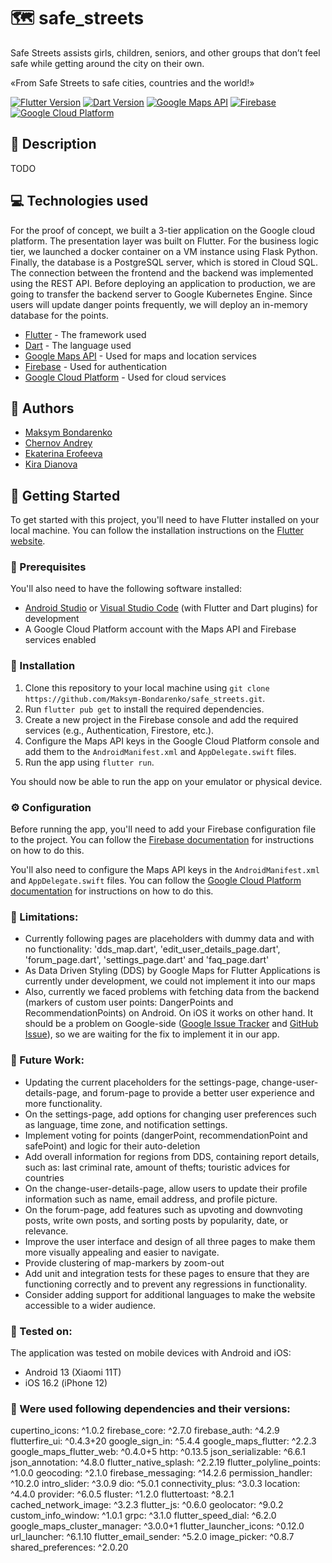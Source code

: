 # 🗺️ safe_streets

Safe Streets assists girls, children, seniors, and other groups that don’t feel safe while getting around the city on their own.

«From Safe Streets to safe cities, countries and the world!»

[![Flutter Version](https://img.shields.io/badge/flutter-2.5-blue)](https://flutter.dev/)
[![Dart Version](https://img.shields.io/badge/dart-2.14.4-blue)](https://dart.dev/)
[![Google Maps API](https://img.shields.io/badge/google%20maps-API-red)](https://cloud.google.com/maps-platform/)
[![Firebase](https://img.shields.io/badge/firebase-8.6.0-orange)](https://firebase.google.com/)
[![Google Cloud Platform](https://img.shields.io/badge/google%20cloud-platform-blue)](https://cloud.google.com/)

## 📝 Description

TODO

## 💻 Technologies used

For the proof of concept, we built a 3-tier application on the Google cloud platform. The presentation layer was built on Flutter. For the business logic tier, we launched a docker container on a VM instance using Flask Python. Finally, the database is a PostgreSQL server, which is stored in Cloud SQL. The connection between the frontend and the backend was implemented using the REST API.
Before deploying an application to production, we are going to transfer the backend server to Google Kubernetes Engine. Since users will update danger points frequently, we will deploy an in-memory database for the points.

* [Flutter](https://flutter.dev/) - The framework used
* [Dart](https://dart.dev/) - The language used
* [Google Maps API](https://cloud.google.com/maps-platform/) - Used for maps and location services
* [Firebase](https://firebase.google.com/) - Used for authentication
* [Google Cloud Platform](https://cloud.google.com/) - Used for cloud services

## 👥 Authors
* [Maksym Bondarenko](https://github.com/Maksym-Bondarenko)
* [Chernov Andrey](https://github.com/ChernovAndrey)
* [Ekaterina Erofeeva](https://github.com/ekaterina-erofeeva)
* [Kira Dianova](https://github.com/keira-d)

## 🚀 Getting Started

To get started with this project, you'll need to have Flutter installed on your local machine. You can follow the installation instructions on the [Flutter website](https://flutter.dev/docs/get-started/install).

### 🦾 Prerequisites

You'll also need to have the following software installed:

- [Android Studio](https://developer.android.com/studio) or [Visual Studio Code](https://code.visualstudio.com/) (with Flutter and Dart plugins) for development
- A Google Cloud Platform account with the Maps API and Firebase services enabled

### 🦿 Installation

1. Clone this repository to your local machine using `git clone https://github.com/Maksym-Bondarenko/safe_streets.git`.
2. Run `flutter pub get` to install the required dependencies.
3. Create a new project in the Firebase console and add the required services (e.g., Authentication, Firestore, etc.).
4. Configure the Maps API keys in the Google Cloud Platform console and add them to the `AndroidManifest.xml` and `AppDelegate.swift` files.
5. Run the app using `flutter run`.

You should now be able to run the app on your emulator or physical device.

### ⚙ Configuration

Before running the app, you'll need to add your Firebase configuration file to the project. You can follow the [Firebase documentation](https://firebase.google.com/docs/flutter/setup#add-config-file) for instructions on how to do this.

You'll also need to configure the Maps API keys in the `AndroidManifest.xml` and `AppDelegate.swift` files. You can follow the [Google Cloud Platform documentation](https://developers.google.com/maps/gmp-get-started/api-key) for instructions on how to do this.

### 🚫 Limitations:

* Currently following pages are placeholders with dummy data and with no functionality: 'dds_map.dart', 'edit_user_details_page.dart', 'forum_page.dart', 'settings_page.dart' and 'faq_page.dart'
* As Data Driven Styling (DDS) by Google Maps for Flutter Applications is currently under development, we could not implement it into our maps
* Also, currently we faced problems with fetching data from the backend (markers of custom user points: DangerPoints and RecommendationPoints) on Android. On iOS it works on other hand. It should be a problem on Google-side ([Google Issue Tracker](https://issuetracker.google.com/issues/228091313?pli=1) and [GitHub Issue](https://github.com/flutter/flutter/issues/109115)), so we are waiting for the fix to implement it in our app.

### 🔮 Future Work:

* Updating the current placeholders for the settings-page, change-user-details-page, and forum-page to provide a better user experience and more functionality.
* On the settings-page, add options for changing user preferences such as language, time zone, and notification settings.
* Implement voting for points (dangerPoint, recommendationPoint and safePoint) and logic for their auto-deletion
* Add overall information for regions from DDS, containing report details, such as: last criminal rate, amount of thefts; touristic advices for countries
* On the change-user-details-page, allow users to update their profile information such as name, email address, and profile picture.
* On the forum-page, add features such as upvoting and downvoting posts, write own posts, and sorting posts by popularity, date, or relevance.
* Improve the user interface and design of all three pages to make them more visually appealing and easier to navigate.
* Provide clustering of map-markers by zoom-out
* Add unit and integration tests for these pages to ensure that they are functioning correctly and to prevent any regressions in functionality.
* Consider adding support for additional languages to make the website accessible to a wider audience.

### 🧪 Tested on:

The application was tested on mobile devices with Android and iOS:
* Android 13 (Xiaomi 11T)
* iOS 16.2 (iPhone 12)

### 🔧 Were used following dependencies and their versions:

cupertino_icons: ^1.0.2
firebase_core: ^2.7.0
firebase_auth: ^4.2.9
flutterfire_ui: ^0.4.3+20
google_sign_in: ^5.4.4
google_maps_flutter: ^2.2.3
google_maps_flutter_web: ^0.4.0+5
http: ^0.13.5
json_serializable: ^6.6.1
json_annotation: ^4.8.0
flutter_native_splash: ^2.2.19
flutter_polyline_points: ^1.0.0
geocoding: ^2.1.0
firebase_messaging: ^14.2.6
permission_handler: ^10.2.0
intro_slider: ^3.0.9
dio: ^5.0.1
connectivity_plus: ^3.0.3
location: ^4.4.0
provider: ^6.0.5
fluster: ^1.2.0
fluttertoast: ^8.2.1
cached_network_image: ^3.2.3
flutter_js: ^0.6.0
geolocator: ^9.0.2
custom_info_window: ^1.0.1
grpc: ^3.1.0
flutter_speed_dial: ^6.2.0
google_maps_cluster_manager: ^3.0.0+1
flutter_launcher_icons: ^0.12.0
url_launcher: ^6.1.10
flutter_email_sender: ^5.2.0
image_picker: ^0.8.7
shared_preferences: ^2.0.20